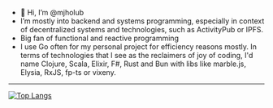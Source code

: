 - 👋 Hi, I’m @mjholub
- I’m mostly into backend and systems programming, especially in context of decentralized systems and technologies, such as ActivityPub or IPFS.
- Big fan of functional and reactive programming
- I use Go often for my personal project for efficiency reasons mostly. In terms of technologies that I see as the reclaimers of joy of coding, I'd name Clojure, Scala, Elixir, F#, Rust and Bun with libs like marble.js, Elysia, RxJS, fp-ts or vixeny.

---

[![Top Langs](https://github-readme-stats.vercel.app/api/top-langs/?username=mjholub&count_private=true&exclude_repo=Sage-Green-GTK---XFCE&langs_count=12&hide=html,dockerfile)](https://github.com/anuraghazra/github-readme-stats)
